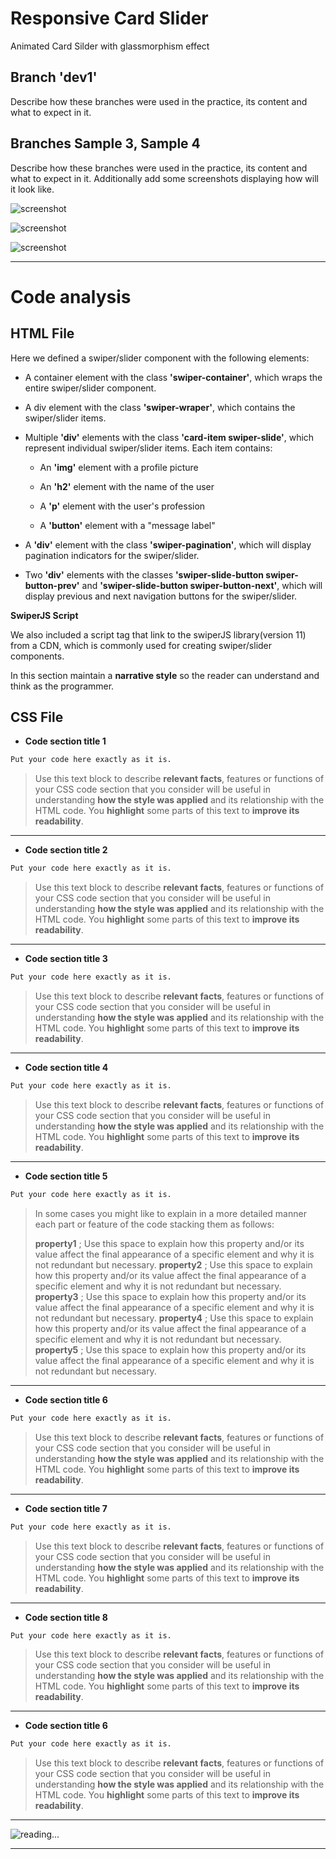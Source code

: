  
#  Responsive Card Slider
Animated Card Silder with glassmorphism effect

##  Branch  'dev1'

Describe how these branches were used in the practice, its content and what to expect in it.

##  Branches Sample 3, Sample 4

Describe how these branches were used in the practice, its content and what to expect in it. Additionally add some screenshots displaying how will it look like.

![screenshot](pics/screenshot1.png)

![screenshot](pics/screenshot2.png)

![screenshot](pics/screenshot3.png)

***

#  Code analysis
 
##  HTML File

Here we defined a swiper/slider component with the following elements:

- A container element with the class **'swiper-container'**, which wraps the entire swiper/slider component.

- A div element with the class **'swiper-wraper'**, which contains the swiper/slider items.

- Multiple **'div'** elements with the class **'card-item swiper-slide'**, which represent individual swiper/slider items. Each item contains:

    - An **'img'** element with a profile picture

    - An  **'h2'** element with the name of the user

    - A **'p'** element with the user's profession

    - A **'button'** element with a "message label"

- A **'div'** element with the class **'swiper-pagination'**, which will display pagination indicators for the swiper/slider.

- Two **'div'** elements with the classes **'swiper-slide-button swiper-button-prev'** and **'swiper-slide-button swiper-button-next'**, which will display previous and next navigation buttons for the swiper/slider.

**SwiperJS Script**

We also included a script tag that link to the swiperJS library(version 11) from a CDN, which is commonly used for creating swiper/slider components.

In this section maintain a **narrative style** so the reader can understand and think as the programmer.

##  CSS File

-  **Code section title 1**
>
```css
Put your code here exactly as it is.
```

> Use this text block to describe **relevant facts**, features or functions of your CSS code section that you consider will be useful in understanding **how the style was applied** and its relationship with the HTML code. You **highlight** some parts of this text to **improve its readability**.
***

-  **Code section title 2**
>
```css
Put your code here exactly as it is.
```

> Use this text block to describe **relevant facts**, features or functions of your CSS code section that you consider will be useful in understanding **how the style was applied** and its relationship with the HTML code. You **highlight** some parts of this text to **improve its readability**.
***

-  **Code section title 3**
>
```css
Put your code here exactly as it is.
```

> Use this text block to describe **relevant facts**, features or functions of your CSS code section that you consider will be useful in understanding **how the style was applied** and its relationship with the HTML code. You **highlight** some parts of this text to **improve its readability**.
***

-  **Code section title 4**
>
```css
Put your code here exactly as it is.
```

> Use this text block to describe **relevant facts**, features or functions of your CSS code section that you consider will be useful in understanding **how the style was applied** and its relationship with the HTML code. You **highlight** some parts of this text to **improve its readability**.
***

-  **Code section title 5**
>
```css
Put your code here exactly as it is.
```
> In some cases you might like to explain in a more  detailed manner each part or feature of the code stacking them as follows:
> 
>  **property1** ; Use this space to explain how this property and/or its value affect the final appearance of a specific element and why it is not redundant but necessary.
>  **property2** ; Use this space to explain how this property and/or its value affect the final appearance of a specific element and why it is not redundant but necessary.
>  **property3** ; Use this space to explain how this property and/or its value affect the final appearance of a specific element and why it is not redundant but necessary.
>  **property4** ; Use this space to explain how this property and/or its value affect the final appearance of a specific element and why it is not redundant but necessary.
>  **property5** ; Use this space to explain how this property and/or its value affect the final appearance of a specific element and why it is not redundant but necessary.
***

-  **Code section title 6**
>
```css
Put your code here exactly as it is.
```

> Use this text block to describe **relevant facts**, features or functions of your CSS code section that you consider will be useful in understanding **how the style was applied** and its relationship with the HTML code. You **highlight** some parts of this text to **improve its readability**.
***

-  **Code section title 7**
>
```css
Put your code here exactly as it is.
```

> Use this text block to describe **relevant facts**, features or functions of your CSS code section that you consider will be useful in understanding **how the style was applied** and its relationship with the HTML code. You **highlight** some parts of this text to **improve its readability**.
***

-  **Code section title 8**
>
```css
Put your code here exactly as it is.
```

> Use this text block to describe **relevant facts**, features or functions of your CSS code section that you consider will be useful in understanding **how the style was applied** and its relationship with the HTML code. You **highlight** some parts of this text to **improve its readability**.
***

-  **Code section title 6**
>
```css
Put your code here exactly as it is.
```

> Use this text block to describe **relevant facts**, features or functions of your CSS code section that you consider will be useful in understanding **how the style was applied** and its relationship with the HTML code. You **highlight** some parts of this text to **improve its readability**.
***

![reading...](https://media.giphy.com/media/Tf3mp01bfrrUc/giphy.gif?cid=ecf05e47wajghtrc5targr7mju7coe0avdyurnehrr1krgdt&ep=v1_gifs_search&rid=giphy.gif&ct=g "...How could I ever do so unless someone guide me?")

***